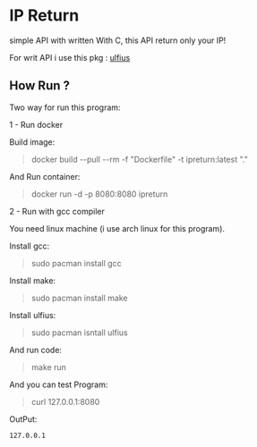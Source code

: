 # IP Return

simple API with written With C, this API return only your IP!

For writ API i use this pkg : [ulfius](https://github.com/babelouest/ulfius)

## How Run ?

Two way for run this program:

1 - Run docker

Build image:
> docker build --pull --rm -f "Dockerfile" -t ipreturn:latest "."

And Run container:
> docker run -d -p 8080:8080 ipreturn

2 - Run with gcc compiler

You need linux machine (i use arch linux for this program).

Install gcc:
> sudo pacman install gcc

Install make:
> sudo pacman install make

Install ulfius:
>sudo pacman isntall ulfius

And run code:
> make run

And you can test Program:
> curl 127.0.0.1:8080

OutPut:

```txt
127.0.0.1
```
